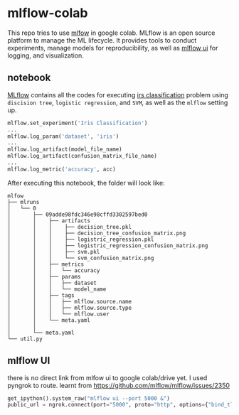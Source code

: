 # mlflow-colab

This repo tries to use [mlfow](https://mlflow.org/) in google colab. MLflow is an open source platform to manage the ML lifecycle. It provides tools to conduct experiments, manage models for reproducibility, as well as [mlflow ui](https://www.mlflow.org/docs/latest/tracking.html) for logging, and visualization. 


## notebook
[MLflow](./MLflow.ipynb) contains all the codes for executing [irs classification](https://scikit-learn.org/stable/modules/generated/sklearn.datasets.load_iris.html) problem using `discision tree`, `logistic regression`, and `SVM`, as well as the `mlflow` setting up. 
```python
mlflow.set_experiment('Iris Classification')
...
mlflow.log_param('dataset', 'iris')
...
mlflow.log_artifact(model_file_name)
mlflow.log_artifact(confusion_matrix_file_name)
...
mlflow.log_metric('accuracy', acc)
```

After executing this notebook, the folder will look like:

	mlfow
	├── mlruns
	│   └── 0
	│       ├── 09adde98fdc346e98cffd3302597bed0
	│       │    ├── artifacts
	│       │    │    ├── decision_tree.pkl
	│       │    │    ├── decision_tree_confusion_matrix.png
	│       │    │    ├── logistric_regression.pkl
	│       │    │    ├── logistric_regression_confusion_matrix.png
	│       │    │    ├── svm.pkl
	│       │    │    └── svm_confusion_matrix.png
	│       │    ├── metrics
	│       │    │   └── accuracy
	│       │    ├── params
	│       │    │   ├── dataset
	│       │    │   └── model_name
	│       │    ├── tags
	│       │    │   ├── mlflow.source.name
	│       │    │   ├── mlflow.source.type
	│       │    │   └── mlflow.user
	│       │    └── meta.yaml
	│       │
	│       └── meta.yaml
	└── util.py

## mlflow UI
there is no direct link from mlfow ui to google colab/drive yet. I used pyngrok to route. learnt from https://github.com/mlflow/mlflow/issues/2350

```python
get_ipython().system_raw("mlflow ui --port 5000 &")
public_url = ngrok.connect(port="5000", proto="http", options={"bind_tls": True})
```



